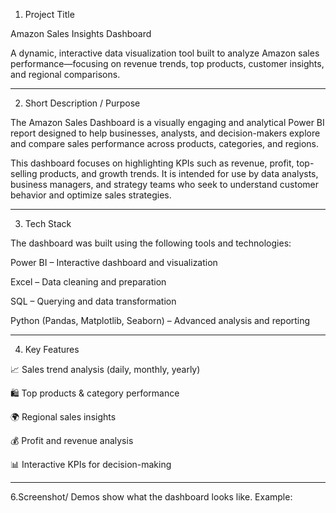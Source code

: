 1. Project Title 

Amazon Sales Insights Dashboard

A dynamic, interactive data visualization tool built to analyze Amazon sales performance—focusing on revenue trends, top products, customer insights, and regional comparisons.


---

2. Short Description / Purpose

The Amazon Sales Dashboard is a visually engaging and analytical Power BI report designed to help businesses, analysts, and decision-makers explore and compare sales performance across products, categories, and regions.

This dashboard focuses on highlighting KPIs such as revenue, profit, top-selling products, and growth trends. It is intended for use by data analysts, business managers, and strategy teams who seek to understand customer behavior and optimize sales strategies.


---

3. Tech Stack

The dashboard was built using the following tools and technologies:

Power BI – Interactive dashboard and visualization

Excel – Data cleaning and preparation

SQL – Querying and data transformation

Python (Pandas, Matplotlib, Seaborn) – Advanced analysis and reporting



---

4. Key Features

📈 Sales trend analysis (daily, monthly, yearly)

🛍 Top products & category performance

🌍 Regional sales insights

💰 Profit and revenue analysis

📊 Interactive KPIs for decision-making



---

6.Screenshot/ Demos
show what the dashboard looks like.
Example:
